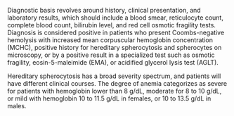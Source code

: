 Diagnostic basis revolves around history, clinical presentation, and laboratory results, which should include a blood smear, reticulocyte count, complete blood count, bilirubin level, and red cell osmotic fragility tests. Diagnosis is considered positive in patients who present Coombs-negative hemolysis with increased mean corpuscular hemoglobin concentration (MCHC), positive history for hereditary spherocytosis and spherocytes on microscopy, or by a positive result in a specialized test such as osmotic fragility, eosin-5-maleimide (EMA), or acidified glycerol lysis test (AGLT).

Hereditary spherocytosis has a broad severity spectrum, and patients will have different clinical courses. The degree of anemia categorizes as severe for patients with hemoglobin lower than 8 g/dL, moderate for 8 to 10 g/dL, or mild with hemoglobin 10 to 11.5 g/dL in females, or 10 to 13.5 g/dL in males.